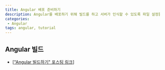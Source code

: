 ```yaml
---
title: Angular 배포 준비하기
description: Angular를 배포하기 위해 빌드를 하고 서버가 인식할 수 있도록 파일 설정들을 변경하는 방법에 대한 포스팅입니다.
categories:
 - Angular
tags: angular, tutorial
---
```


## Angular 빌드
- [["Angular 빌드하기" 포스팅 링크](https://wkddnjset.github.io/angular/2018/01/31/Angular-설치-및-프로젝트-생성&빌드하기/)]

## 


